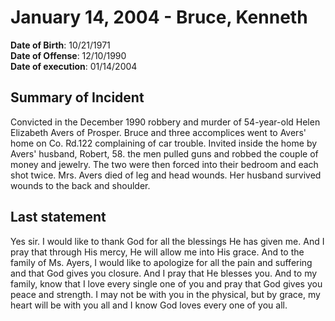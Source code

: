 # January 14, 2004 - Bruce, Kenneth

**Date of Birth**: 10/21/1971<br/>
**Date of Offense**: 12/10/1990<br/>
**Date of execution**: 01/14/2004<br/>

## Summary of Incident
Convicted in the December 1990 robbery and murder of 54-year-old Helen Elizabeth Avers of Prosper. Bruce and three accomplices went to Avers' home on Co. Rd.122 complaining of car trouble. Invited inside the home by Avers' husband, Robert, 58. the men pulled guns and robbed the couple of money and jewelry. The two were then forced into their bedroom and each shot twice. Mrs. Avers died of leg and head wounds. Her husband survived wounds to the back and shoulder.

## Last statement
Yes sir. I would like to thank God for all the blessings He has given me. And I pray that through His mercy, He will allow me into His grace. And to the family of Ms. Ayers, I would like to apologize for all the pain and suffering and that God gives you closure. And I pray that He blesses you. And to my family, know that I love every single one of you and pray that God gives you peace and strength. I may not be with you in the physical, but by grace, my heart will be with you all and I know God loves every one of you all.
